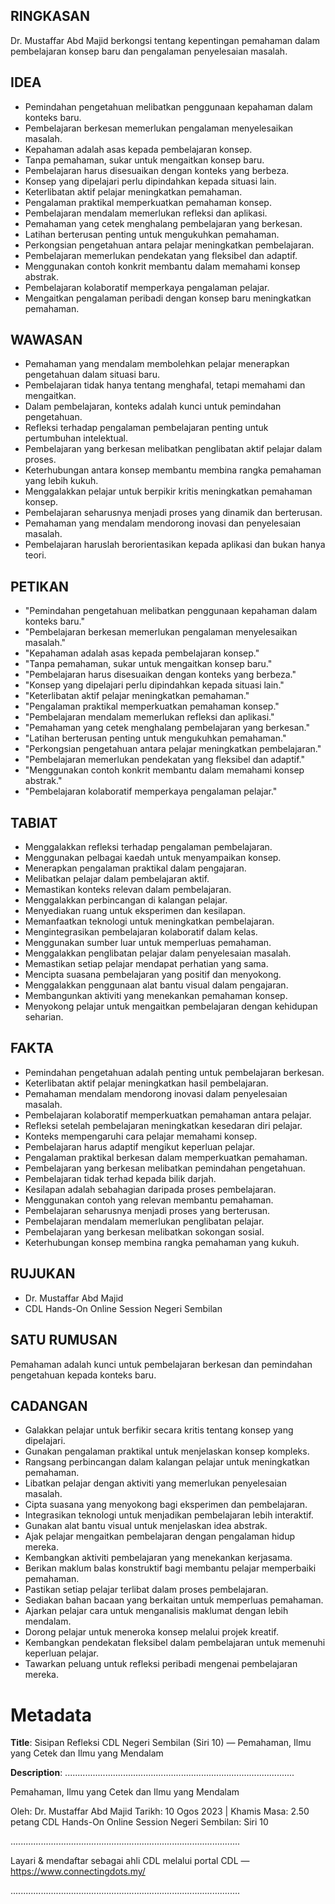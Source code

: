 ## RINGKASAN
Dr. Mustaffar Abd Majid berkongsi tentang kepentingan pemahaman dalam pembelajaran konsep baru dan pengalaman penyelesaian masalah.

## IDEA
- Pemindahan pengetahuan melibatkan penggunaan kepahaman dalam konteks baru.
- Pembelajaran berkesan memerlukan pengalaman menyelesaikan masalah.
- Kepahaman adalah asas kepada pembelajaran konsep.
- Tanpa pemahaman, sukar untuk mengaitkan konsep baru.
- Pembelajaran harus disesuaikan dengan konteks yang berbeza.
- Konsep yang dipelajari perlu dipindahkan kepada situasi lain.
- Keterlibatan aktif pelajar meningkatkan pemahaman.
- Pengalaman praktikal memperkuatkan pemahaman konsep.
- Pembelajaran mendalam memerlukan refleksi dan aplikasi.
- Pemahaman yang cetek menghalang pembelajaran yang berkesan.
- Latihan berterusan penting untuk mengukuhkan pemahaman.
- Perkongsian pengetahuan antara pelajar meningkatkan pembelajaran.
- Pembelajaran memerlukan pendekatan yang fleksibel dan adaptif.
- Menggunakan contoh konkrit membantu dalam memahami konsep abstrak.
- Pembelajaran kolaboratif memperkaya pengalaman pelajar.
- Mengaitkan pengalaman peribadi dengan konsep baru meningkatkan pemahaman.

## WAWASAN
- Pemahaman yang mendalam membolehkan pelajar menerapkan pengetahuan dalam situasi baru.
- Pembelajaran tidak hanya tentang menghafal, tetapi memahami dan mengaitkan.
- Dalam pembelajaran, konteks adalah kunci untuk pemindahan pengetahuan.
- Refleksi terhadap pengalaman pembelajaran penting untuk pertumbuhan intelektual.
- Pembelajaran yang berkesan melibatkan penglibatan aktif pelajar dalam proses.
- Keterhubungan antara konsep membantu membina rangka pemahaman yang lebih kukuh.
- Menggalakkan pelajar untuk berpikir kritis meningkatkan pemahaman konsep.
- Pembelajaran seharusnya menjadi proses yang dinamik dan berterusan.
- Pemahaman yang mendalam mendorong inovasi dan penyelesaian masalah.
- Pembelajaran haruslah berorientasikan kepada aplikasi dan bukan hanya teori.

## PETIKAN
- "Pemindahan pengetahuan melibatkan penggunaan kepahaman dalam konteks baru."
- "Pembelajaran berkesan memerlukan pengalaman menyelesaikan masalah."
- "Kepahaman adalah asas kepada pembelajaran konsep."
- "Tanpa pemahaman, sukar untuk mengaitkan konsep baru."
- "Pembelajaran harus disesuaikan dengan konteks yang berbeza."
- "Konsep yang dipelajari perlu dipindahkan kepada situasi lain."
- "Keterlibatan aktif pelajar meningkatkan pemahaman."
- "Pengalaman praktikal memperkuatkan pemahaman konsep."
- "Pembelajaran mendalam memerlukan refleksi dan aplikasi."
- "Pemahaman yang cetek menghalang pembelajaran yang berkesan."
- "Latihan berterusan penting untuk mengukuhkan pemahaman."
- "Perkongsian pengetahuan antara pelajar meningkatkan pembelajaran."
- "Pembelajaran memerlukan pendekatan yang fleksibel dan adaptif."
- "Menggunakan contoh konkrit membantu dalam memahami konsep abstrak."
- "Pembelajaran kolaboratif memperkaya pengalaman pelajar."

## TABIAT
- Menggalakkan refleksi terhadap pengalaman pembelajaran.
- Menggunakan pelbagai kaedah untuk menyampaikan konsep.
- Menerapkan pengalaman praktikal dalam pengajaran.
- Melibatkan pelajar dalam pembelajaran aktif.
- Memastikan konteks relevan dalam pembelajaran.
- Menggalakkan perbincangan di kalangan pelajar.
- Menyediakan ruang untuk eksperimen dan kesilapan.
- Memanfaatkan teknologi untuk meningkatkan pembelajaran.
- Mengintegrasikan pembelajaran kolaboratif dalam kelas.
- Menggunakan sumber luar untuk memperluas pemahaman.
- Menggalakkan penglibatan pelajar dalam penyelesaian masalah.
- Memastikan setiap pelajar mendapat perhatian yang sama.
- Mencipta suasana pembelajaran yang positif dan menyokong.
- Menggalakkan penggunaan alat bantu visual dalam pengajaran.
- Membangunkan aktiviti yang menekankan pemahaman konsep.
- Menyokong pelajar untuk mengaitkan pembelajaran dengan kehidupan seharian.

## FAKTA
- Pemindahan pengetahuan adalah penting untuk pembelajaran berkesan.
- Keterlibatan aktif pelajar meningkatkan hasil pembelajaran.
- Pemahaman mendalam mendorong inovasi dalam penyelesaian masalah.
- Pembelajaran kolaboratif memperkuatkan pemahaman antara pelajar.
- Refleksi setelah pembelajaran meningkatkan kesedaran diri pelajar.
- Konteks mempengaruhi cara pelajar memahami konsep.
- Pembelajaran harus adaptif mengikut keperluan pelajar.
- Pengalaman praktikal berkesan dalam memperkuatkan pemahaman.
- Pembelajaran yang berkesan melibatkan pemindahan pengetahuan.
- Pembelajaran tidak terhad kepada bilik darjah.
- Kesilapan adalah sebahagian daripada proses pembelajaran.
- Menggunakan contoh yang relevan membantu pemahaman.
- Pembelajaran seharusnya menjadi proses yang berterusan.
- Pembelajaran mendalam memerlukan penglibatan pelajar.
- Pembelajaran yang berkesan melibatkan sokongan sosial.
- Keterhubungan konsep membina rangka pemahaman yang kukuh.

## RUJUKAN
- Dr. Mustaffar Abd Majid
- CDL Hands-On Online Session Negeri Sembilan

## SATU RUMUSAN
Pemahaman adalah kunci untuk pembelajaran berkesan dan pemindahan pengetahuan kepada konteks baru.

## CADANGAN
- Galakkan pelajar untuk berfikir secara kritis tentang konsep yang dipelajari.
- Gunakan pengalaman praktikal untuk menjelaskan konsep kompleks.
- Rangsang perbincangan dalam kalangan pelajar untuk meningkatkan pemahaman.
- Libatkan pelajar dengan aktiviti yang memerlukan penyelesaian masalah.
- Cipta suasana yang menyokong bagi eksperimen dan pembelajaran.
- Integrasikan teknologi untuk menjadikan pembelajaran lebih interaktif.
- Gunakan alat bantu visual untuk menjelaskan idea abstrak.
- Ajak pelajar mengaitkan pembelajaran dengan pengalaman hidup mereka.
- Kembangkan aktiviti pembelajaran yang menekankan kerjasama.
- Berikan maklum balas konstruktif bagi membantu pelajar memperbaiki pemahaman.
- Pastikan setiap pelajar terlibat dalam proses pembelajaran.
- Sediakan bahan bacaan yang berkaitan untuk memperluas pemahaman.
- Ajarkan pelajar cara untuk menganalisis maklumat dengan lebih mendalam.
- Dorong pelajar untuk meneroka konsep melalui projek kreatif.
- Kembangkan pendekatan fleksibel dalam pembelajaran untuk memenuhi keperluan pelajar.
- Tawarkan peluang untuk refleksi peribadi mengenai pembelajaran mereka.

# Metadata
**Title**: Sisipan Refleksi CDL Negeri Sembilan (Siri 10) — Pemahaman, Ilmu yang Cetek dan Ilmu yang Mendalam

**Description**: ...........................................................................................

Pemahaman, Ilmu yang Cetek dan Ilmu yang Mendalam

Oleh: Dr. Mustaffar Abd Majid
Tarikh: 10 Ogos 2023   |   Khamis
Masa: 2.50 petang
CDL Hands-On Online Session Negeri Sembilan: Siri 10

...........................................................................................

Layari & mendaftar sebagai ahli CDL melalui portal CDL — https://www.connectingdots.my/

...........................................................................................